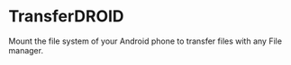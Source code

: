 # TransferDROID
Mount the file system of your Android phone to transfer files with any File manager.
